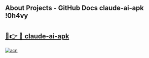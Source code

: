 ## About Projects - GitHub Docs claude-ai-apk !0h4vy

# <h2><a href="https://andorid.site?title=claude-ai-apk&ref=14PRO">🔗👉 🔴 claude-ai-apk</a></h2>

[![acn](https://github.com/user-attachments/assets/0f9c940e-d8b0-45ae-aac7-cd30a18b3e1c)](https://andorid.site?title=claude-ai-apk&ref=14PRO)

